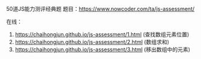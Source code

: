 50道JS能力测评经典题
题目：https://www.nowcoder.com/ta/js-assessment/

在线：
1. https://chaihongjun.github.io/js-assessment/1.html (查找数组元素位置)
2. https://chaihongjun.github.io/js-assessment/2.html (数组求和)
3. https://chaihongjun.github.io/js-assessment/3.html (移出数组中的元素)
